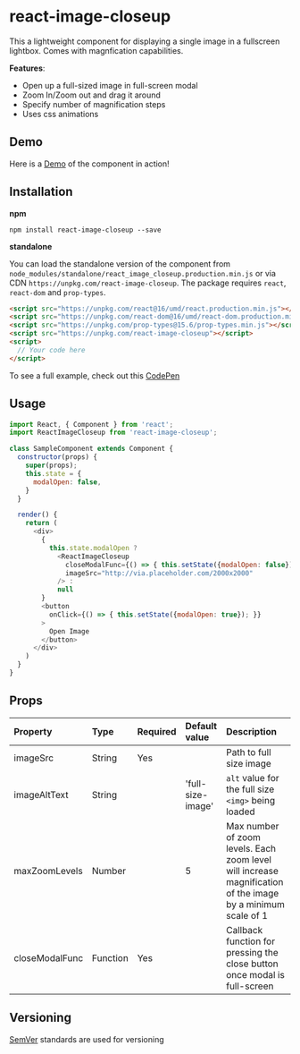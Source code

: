 # react-image-closeup
This a lightweight component for displaying a single image in a fullscreen lightbox. Comes with magnfication capabilities. 

**Features**:
- Open up a full-sized image in full-screen modal
- Zoom In/Zoom out and drag it around
- Specify number of magnification steps
- Uses css animations

## Demo
Here is a [Demo](https://grittly.github.io/react-image-closeup/) of the component in action!

## Installation

**npm**

```
npm install react-image-closeup --save
```

**standalone**

You can load the standalone version of the component from `node_modules/standalone/react_image_closeup.production.min.js` or via CDN `https://unpkg.com/react-image-closeup`. The package requires `react`, `react-dom` and `prop-types`.

```html
<script src="https://unpkg.com/react@16/umd/react.production.min.js"></script>
<script src="https://unpkg.com/react-dom@16/umd/react-dom.production.min.js"></script>
<script src="https://unpkg.com/prop-types@15.6/prop-types.min.js"></script>
<script src="https://unpkg.com/react-image-closeup"></script>
<script>
  // Your code here
</script>
```

To see a full example, check out this [CodePen](https://codepen.io/grittly/pen/aaWqQY)

## Usage
```javascript
import React, { Component } from 'react';
import ReactImageCloseup from 'react-image-closeup';

class SampleComponent extends Component {
  constructor(props) {
    super(props);
    this.state = {
      modalOpen: false,
    }
  }

  render() {
    return (
      <div>
        {
          this.state.modalOpen ?
            <ReactImageCloseup
              closeModalFunc={() => { this.setState({modalOpen: false}); }}
              imageSrc="http://via.placeholder.com/2000x2000"
            /> :
            null
        }
        <button
          onClick={() => { this.setState({modalOpen: true}); }}
        >
          Open Image
        </button>
      </div>
    )
  }
}
```

## Props
Property | Type | Required | Default value | Description
:-- | :-- | :-- | :-- | :-- 
imageSrc | String | Yes |  | Path to full size image
imageAltText | String | | 'full-size-image' | `alt` value for the full size `<img>` being loaded
maxZoomLevels | Number | | 5 | Max number of zoom levels. Each zoom level will increase magnification of the image by a minimum scale of 1
closeModalFunc | Function | Yes | | Callback function for pressing the close button once modal is full-screen

## Versioning
[SemVer](https://semver.org/) standards are used for versioning
